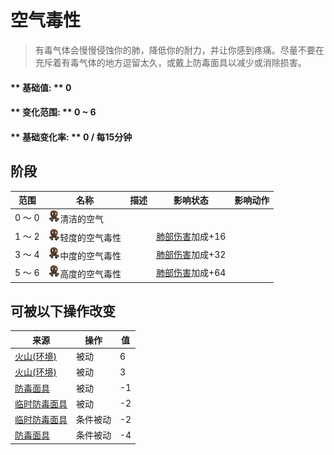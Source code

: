 # 空气毒性  
> 有毒气体会慢慢侵蚀你的肺，降低你的耐力，并让你感到疼痛。尽量不要在充斥着有毒气体的地方逗留太久，或戴上防毒面具以减少或消除损害。  
  
#### ** 基础值: ** 0   
#### ** 变化范围: ** 0 ~ 6  
#### ** 基础变化率: ** 0 / 每15分钟  
## 阶段  
范围  |  名称  |  描述  |  影响状态  |  影响动作  
----  |  ----  |  ----  |  ----  |  ----  
0 ～ 0  |  <img decoding="async" src="Sprite/AirToxicity.png" href="a.md" style="max-width:20px;max-height:20px;">清洁的空气  |    |    |    
1 ～ 2  |  <img decoding="async" src="Sprite/AirToxicity.png" href="a.md" style="max-width:20px;max-height:20px;">轻度的空气毒性  |    |  [肺部伤害](LungDamage.md)加成+16  |    
3 ～ 4  |  <img decoding="async" src="Sprite/AirToxicity.png" href="a.md" style="max-width:20px;max-height:20px;">中度的空气毒性  |    |  [肺部伤害](LungDamage.md)加成+32  |    
5 ～ 6  |  <img decoding="async" src="Sprite/AirToxicity.png" href="a.md" style="max-width:20px;max-height:20px;">高度的空气毒性  |    |  [肺部伤害](LungDamage.md)加成+64  |    
## 可被以下操作改变  
来源  |  操作  |  值  
----  |  ----  |  ----  
[火山(环境)](Env_AcidLake.md)  |  被动  |  6  
[火山(环境)](Env_Volcano.md)  |  被动  |  3  
[防毒面具](GasMaskRustic.md)  |  被动  |  -1  
[临时防毒面具](MaskMakeshift.md)  |  被动  |  -2  
[临时防毒面具](MaskMakeshift.md)  |  条件被动  |  -2  
[防毒面具](GasMaskRustic.md)  |  条件被动  |  -4  


<script>document.title="空气毒性 - 卡牌生存百科 Card Survival Wiki";</script>